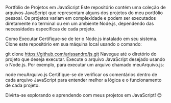 Portfólio de Projetos em JavaScript
Este repositório contém uma coleção de arquivos JavaScript
que representam alguns dos projetos do meu portfólio pessoal.
Os projetos variam em complexidade e podem ser executados diretamente no terminal ou em um ambiente Node.js, dependendo das necessidades específicas de cada projeto.

Como Executar
Certifique-se de ter o Node.js instalado em seu sistema.
Clone este repositório em sua máquina local usando o comando:

git clone https://github.com/arissandro/js.git
Navegue até o diretório do projeto que deseja executar.
Execute o arquivo JavaScript desejado usando o Node.js. Por exemplo, para executar um arquivo chamado meuArquivo.js:

node meuArquivo.js
Certifique-se de verificar os comentários dentro de cada arquivo JavaScript para entender melhor a lógica e o funcionamento de cada projeto.

Divirta-se explorando e aprendendo com meus projetos em JavaScript! 😊
